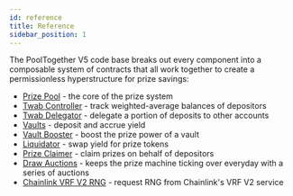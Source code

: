 ```yaml
---
id: reference
title: Reference
sidebar_position: 1
---
```


The PoolTogether V5 code base breaks out every component into a composable system of contracts that all work together to create a permissionless hyperstructure for prize savings:

- [Prize Pool](./prize-pool) - the core of the prize system
- [Twab Controller](./twab-controller/) - track weighted-average balances of depositors
- [Twab Delegator](./twab-delegator/) - delegate a portion of deposits to other accounts
- [Vaults](./vaults) - deposit and accrue yield
- [Vault Booster](./vault-boost) - boost the prize power of a vault
- [Liquidator](./liquidator) - swap yield for prize tokens
- [Prize Claimer](./prize-claimer) - claim prizes on behalf of depositors
- [Draw Auctions](./draw-auction) - keeps the prize machine ticking over everyday with a series of auctions
- [Chainlink VRF V2 RNG](./chainlink-vrf-v2-direct) - request RNG from Chainlink's VRF V2 service